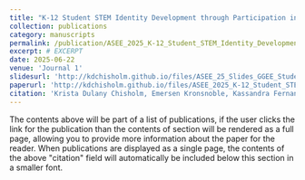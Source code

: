 ```yaml
---
title: "K-12 Student STEM Identity Development through Participation in Goldberg Gator Engineering Explorers Summer Programs (RTP)"
collection: publications
category: manuscripts
permalink: /publication/ASEE_2025_K-12_Student_STEM_Identity_Development.pdf
excerpt: # EXCERPT
date: 2025-06-22
venue: 'Journal 1'
slidesurl: 'http://kdchisholm.github.io/files/ASEE_25_Slides_GGEE_StudentSTEMIdentity.pdf'
paperurl: 'http://kdchisholm.github.io/files/ASEE_2025_K-12_Student_STEM_Identity_Development.pdf'
citation: 'Krista Dulany Chisholm, Emersen Kronsnoble, Kassandra Fernandez, and Nancy Ruzycki, “K-12 Student STEM Identity Development through Participation in Goldberg Gator Engineering Explorers Summer Programs (RTP),” presented at the 2025 ASEE Annual Conference & Exposition, Montreal, QC: ASEE Conferences, Jun. 2025.'
---
```


The contents above will be part of a list of publications, if the user clicks the link for the publication than the contents of section will be rendered as a full page, allowing you to provide more information about the paper for the reader. When publications are displayed as a single page, the contents of the above "citation" field will automatically be included below this section in a smaller font.
